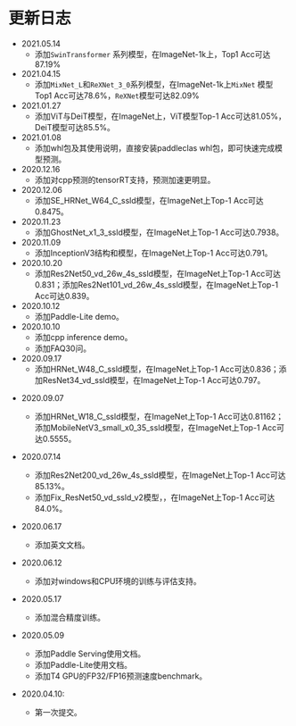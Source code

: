 # 更新日志


- 2021.05.14
   - 添加`SwinTransformer` 系列模型，在ImageNet-1k上，Top1 Acc可达87.19%
- 2021.04.15
   - 添加`MixNet_L`和`ReXNet_3_0`系列模型，在ImageNet-1k上`MixNet` 模型Top1 Acc可达78.6%，`ReXNet`模型可达82.09%
- 2021.01.27
   * 添加ViT与DeiT模型，在ImageNet上，ViT模型Top-1 Acc可达81.05%，DeiT模型可达85.5%。
- 2021.01.08
    * 添加whl包及其使用说明，直接安装paddleclas whl包，即可快速完成模型预测。
- 2020.12.16
    * 添加对cpp预测的tensorRT支持，预测加速更明显。
- 2020.12.06
    * 添加SE_HRNet_W64_C_ssld模型，在ImageNet上Top-1 Acc可达0.8475。
- 2020.11.23
    * 添加GhostNet_x1_3_ssld模型，在ImageNet上Top-1 Acc可达0.7938。
- 2020.11.09
    * 添加InceptionV3结构和模型，在ImageNet上Top-1 Acc可达0.791。
- 2020.10.20
    * 添加Res2Net50_vd_26w_4s_ssld模型，在ImageNet上Top-1 Acc可达0.831；添加Res2Net101_vd_26w_4s_ssld模型，在ImageNet上Top-1 Acc可达0.839。
- 2020.10.12
    * 添加Paddle-Lite demo。
- 2020.10.10
    * 添加cpp inference demo。
    * 添加FAQ30问。
- 2020.09.17
    * 添加HRNet_W48_C_ssld模型，在ImageNet上Top-1 Acc可达0.836；添加ResNet34_vd_ssld模型，在ImageNet上Top-1 Acc可达0.797。

* 2020.09.07
    * 添加HRNet_W18_C_ssld模型，在ImageNet上Top-1 Acc可达0.81162；添加MobileNetV3_small_x0_35_ssld模型，在ImageNet上Top-1 Acc可达0.5555。

* 2020.07.14
    * 添加Res2Net200_vd_26w_4s_ssld模型，在ImageNet上Top-1 Acc可达85.13%。
    * 添加Fix_ResNet50_vd_ssld_v2模型，，在ImageNet上Top-1 Acc可达84.0%。

* 2020.06.17
    * 添加英文文档。

* 2020.06.12
    * 添加对windows和CPU环境的训练与评估支持。

* 2020.05.17
    * 添加混合精度训练。

* 2020.05.09
    * 添加Paddle Serving使用文档。
    * 添加Paddle-Lite使用文档。
    * 添加T4 GPU的FP32/FP16预测速度benchmark。

* 2020.04.10:
    * 第一次提交。
